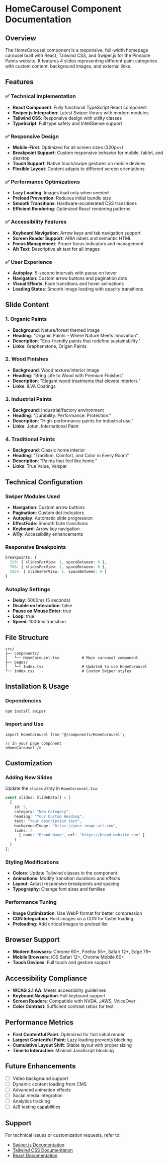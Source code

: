 # HomeCarousel Component Documentation

## Overview
The HomeCarousel component is a responsive, full-width homepage carousel built with React, Tailwind CSS, and Swiper.js for the Pinnacle Paints website. It features 4 slides representing different paint categories with custom content, background images, and external links.

## Features

### ✅ Technical Implementation
- **React Component**: Fully functional TypeScript React component
- **Swiper.js Integration**: Latest Swiper library with modern modules
- **Tailwind CSS**: Responsive design with utility classes
- **TypeScript**: Full type safety and IntelliSense support

### ✅ Responsive Design
- **Mobile-First**: Optimized for all screen sizes (320px+)
- **Breakpoint Support**: Custom responsive behavior for mobile, tablet, and desktop
- **Touch Support**: Native touch/swipe gestures on mobile devices
- **Flexible Layout**: Content adapts to different screen orientations

### ✅ Performance Optimizations
- **Lazy Loading**: Images load only when needed
- **Preload Prevention**: Reduces initial bundle size
- **Smooth Transitions**: Hardware-accelerated CSS transitions
- **Efficient Rendering**: Optimized React rendering patterns

### ✅ Accessibility Features
- **Keyboard Navigation**: Arrow keys and tab navigation support
- **Screen Reader Support**: ARIA labels and semantic HTML
- **Focus Management**: Proper focus indicators and management
- **Alt Text**: Descriptive alt text for all images

### ✅ User Experience
- **Autoplay**: 5-second intervals with pause on hover
- **Navigation**: Custom arrow buttons and pagination dots
- **Visual Effects**: Fade transitions and hover animations
- **Loading States**: Smooth image loading with opacity transitions

## Slide Content

### 1. Organic Paints
- **Background**: Nature/forest themed image
- **Heading**: "Organic Paints – Where Nature Meets Innovation"
- **Description**: "Eco-friendly paints that redefine sustainability."
- **Links**: Graphenstone, Origen Paints

### 2. Wood Finishes
- **Background**: Wood texture/interior image
- **Heading**: "Bring Life to Wood with Premium Finishes"
- **Description**: "Elegant wood treatments that elevate interiors."
- **Links**: ILVA Coatings

### 3. Industrial Paints
- **Background**: Industrial/factory environment
- **Heading**: "Durability. Performance. Protection."
- **Description**: "High-performance paints for industrial use."
- **Links**: Jotun, International Paint

### 4. Traditional Paints
- **Background**: Classic home interior
- **Heading**: "Tradition, Comfort, and Color in Every Room"
- **Description**: "Paints that feel like home."
- **Links**: True Value, Valspar

## Technical Configuration

### Swiper Modules Used
- **Navigation**: Custom arrow buttons
- **Pagination**: Custom dot indicators
- **Autoplay**: Automatic slide progression
- **EffectFade**: Smooth fade transitions
- **Keyboard**: Arrow key navigation
- **A11y**: Accessibility enhancements

### Responsive Breakpoints
```typescript
breakpoints: {
  320: { slidesPerView: 1, spaceBetween: 0 },
  768: { slidesPerView: 1, spaceBetween: 0 },
  1024: { slidesPerView: 1, spaceBetween: 0 }
}
```

### Autoplay Settings
- **Delay**: 5000ms (5 seconds)
- **Disable on Interaction**: false
- **Pause on Mouse Enter**: true
- **Loop**: true
- **Speed**: 1000ms transition

## File Structure
```
src/
├── components/
│   └── HomeCarousel.tsx          # Main carousel component
├── pages/
│   └── Index.tsx                 # Updated to use HomeCarousel
└── index.css                     # Custom Swiper styles
```

## Installation & Usage

### Dependencies
```bash
npm install swiper
```

### Import and Use
```tsx
import HomeCarousel from '@/components/HomeCarousel';

// In your page component
<HomeCarousel />
```

## Customization

### Adding New Slides
Update the `slides` array in `HomeCarousel.tsx`:
```typescript
const slides: SlideData[] = [
  {
    id: 5,
    category: "New Category",
    heading: "Your Custom Heading",
    text: "Your description text",
    backgroundImage: "https://your-image-url.com",
    links: [
      { name: "Brand Name", url: "https://brand-website.com" }
    ]
  }
];
```

### Styling Modifications
- **Colors**: Update Tailwind classes in the component
- **Animations**: Modify transition durations and effects
- **Layout**: Adjust responsive breakpoints and spacing
- **Typography**: Change font sizes and families

### Performance Tuning
- **Image Optimization**: Use WebP format for better compression
- **CDN Integration**: Host images on a CDN for faster loading
- **Preloading**: Add critical images to preload list

## Browser Support
- **Modern Browsers**: Chrome 60+, Firefox 55+, Safari 12+, Edge 79+
- **Mobile Browsers**: iOS Safari 12+, Chrome Mobile 60+
- **Touch Devices**: Full touch and gesture support

## Accessibility Compliance
- **WCAG 2.1 AA**: Meets accessibility guidelines
- **Keyboard Navigation**: Full keyboard support
- **Screen Readers**: Compatible with NVDA, JAWS, VoiceOver
- **Color Contrast**: Sufficient contrast ratios for text

## Performance Metrics
- **First Contentful Paint**: Optimized for fast initial render
- **Largest Contentful Paint**: Lazy loading prevents blocking
- **Cumulative Layout Shift**: Stable layout with proper sizing
- **Time to Interactive**: Minimal JavaScript blocking

## Future Enhancements
- [ ] Video background support
- [ ] Dynamic content loading from CMS
- [ ] Advanced animation effects
- [ ] Social media integration
- [ ] Analytics tracking
- [ ] A/B testing capabilities

## Support
For technical issues or customization requests, refer to:
- [Swiper.js Documentation](https://swiperjs.com/)
- [Tailwind CSS Documentation](https://tailwindcss.com/)
- [React Documentation](https://react.dev/)
